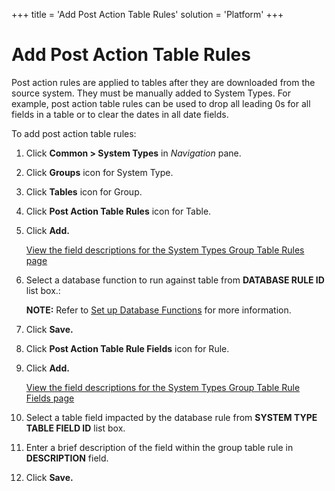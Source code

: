 +++
title = 'Add Post Action Table Rules'
solution = 'Platform'
+++

# Add Post Action Table Rules

Post action rules are applied to tables after they are downloaded from
the source system. They must be manually added to System Types. For
example, post action table rules can be used to drop all leading 0s for
all fields in a table or to clear the dates in all date fields.

To add post action table rules:

1.  Click **Common \> System Types** in *Navigation* pane.

2.  Click **Groups** icon for System Type.

3.  Click **Tables** icon for Group.

4.  Click **Post Action Table Rules** icon for Table.

5.  Click **Add.**
    
    [View the field descriptions for the System Types Group Table Rules
    page](../Page_Desc/System_Types_Group_Table_Rules)

6.  Select a database function to run against table from **DATABASE RULE
    ID** list box.:
    
    **NOTE:** Refer to [Set up Database
    Functions](Set_up_Database_Functions) for more information.

7.  Click **Save.**

8.  Click **Post Action Table Rule Fields** icon for Rule.

9.  Click **Add.**
    
    [View the field descriptions for the System Types Group Table Rule
    Fields page](../Page_Desc/System_Types_Group_Table_Rule_Fields)

10. Select a table field impacted by the database rule from **SYSTEM
    TYPE TABLE FIELD ID** list box.

11. Enter a brief description of the field within the group table rule
    in **DESCRIPTION** field.

12. Click **Save.**
